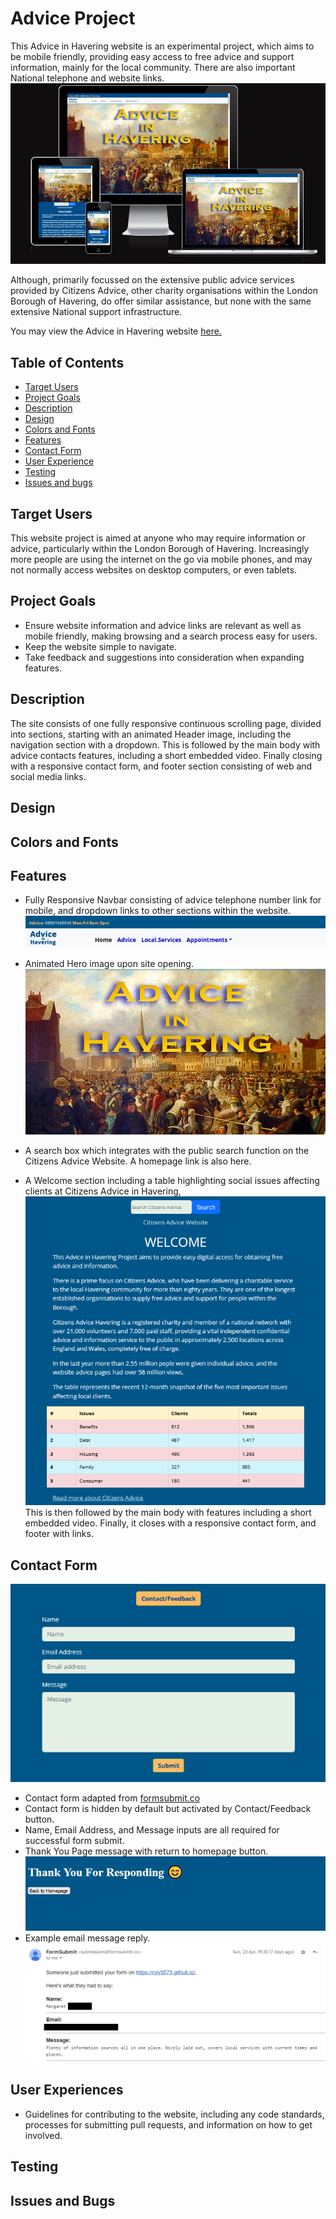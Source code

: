 # Advice Project

This Advice in Havering website is an experimental project, which aims to be mobile friendly, providing easy access to free advice and support information, mainly for the local community. There are also important National telephone and website links.
![responsive_display](assets/images/am_i_responsive.png)



Although, primarily focussed on the extensive public advice services provided by Citizens Advice, other charity organisations within the London Borough of Havering, do offer similar assistance, but none with the same extensive National support infrastructure.

You may view the Advice in Havering website 
[here.](https://roly5573.github.io/Advice-Project/)



## Table of Contents


- [Target Users](#target-users)
- [Project Goals](#project-goals) 
- [Description](#description)
- [Design](#design)
- [Colors and Fonts](#colors-and-fonts)
- [Features](#features)
- [Contact Form](#contact-form)
- [User Experience](#user-experience)
- [Testing](#testing)
- [Issues and bugs](#issues-and-bugs)



## Target Users

This website project is aimed at anyone who may require information or advice, particularly within the London Borough of Havering. Increasingly more people are using the internet on the go via mobile phones, and may not normally access websites on desktop computers, or even tablets.   

## Project Goals
- Ensure website information and advice links are relevant as well as mobile friendly, making browsing and a search process easy for users.
- Keep the website simple to navigate.
- Take feedback and suggestions into consideration when expanding features.


## Description

The site consists of one fully responsive continuous scrolling page, divided into sections, starting with an animated Header image, including the navigation section with a dropdown. This is followed by the main body with advice contacts features, including a short embedded video. Finally closing with a responsive contact form, and footer section consisting of web and social media links.

## Design


## Colors and Fonts


## Features

- Fully Responsive Navbar consisting of advice telephone number link for mobile, and dropdown links to other sections within the website.
![navbar](assets/images/readme_navbar.png)

- Animated Hero image upon site opening.
![hero_image](assets/images/readme_hero_image.png)
- A search box which integrates with the public search function on the Citizens Advice Website. A homepage link is also here.
- A Welcome section including a table highlighting social issues affecting clients at Citizens Advice in Havering, 
 ![welcome](assets/images/readme_welcome.png)
 This is then followed by the main body with features including a short embedded video. Finally, it closes with a responsive contact form, and footer with links.


## Contact Form
![Alt text](assets/images/readme_contact_form.png)
- Contact form adapted from [formsubmit.co](https://formsubmit.co/)  
- Contact form is hidden by default but activated by Contact/Feedback button.
- Name, Email Address, and Message inputs are all required for successful form submit.
- Thank You Page message with return to homepage button. 
 ![form_reply](assets/images/readme_form_reply.png)
- Example email message reply.
![form_email_reply](assets/images/readme_form_email_reply.png)



## User Experiences

- Guidelines for contributing to the website, including any code standards, processes for submitting pull requests, and information on how to get involved.

## Testing

## Issues and Bugs

